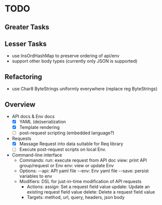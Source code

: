 # TODO

## Greater Tasks

## Lesser Tasks

- use InsOrdHashMap to preserve ordering of api/env
- support other body types (currently only JSON is supported)

## Refactoring

- use Char8 ByteStrings uniformly everywhere (replace reg ByteStrings)

## Overview

- API docs & Env docs
    - [x] YAML (de)serialization
    - [x] Template rendering
    - [ ] post-request scripting (embedded language?)
- Requests
    - [x] Massage Request into data suitable for Req library
    - [ ] Execute post-request scripts on local Env.
- Command-line interface
    - Commands:
        run: execute request from API doc
        view: print API group/request or Env
        env: view or update Env
    - Options:
        --api: API yaml file
        --env: Env yaml file
        --save: persist variables to env
    - Modifiers: DSL for just-in-time modification of API requests
        - Actions:
            assign: Set a request field value
            update: Update an existing request field value
            delete: Delete a request field value
        - Targets: method, url, query, headers, json body
